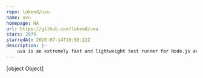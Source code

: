 ```yaml
---
repo: lukeed/uvu
name: uvu
homepage: NA
url: https://github.com/lukeed/uvu
stars: 2979
starredAt: 2020-07-14T18:50:22Z
description: |-
    uvu is an extremely fast and lightweight test runner for Node.js and the browser
---
```


[object Object]
